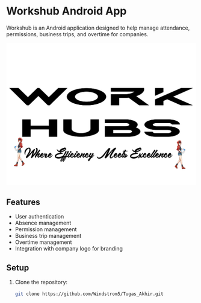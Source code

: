 # Workshub Android App

Workshub is an Android application designed to help manage attendance, permissions, business trips, and overtime for companies.

![Workshub Logo](https://github.com/Windstrom5/Tugas_Akhir/blob/master/app/src/main/res/drawable/logo.png)

## Features
- User authentication
- Absence management
- Permission management
- Business trip management
- Overtime management
- Integration with company logo for branding

## Setup
1. Clone the repository:
   ```bash
   git clone https://github.com/Windstrom5/Tugas_Akhir.git
